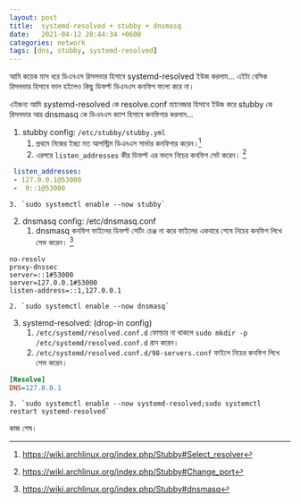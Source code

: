 ```yaml
---
layout: post
title:  systemd-resolved + stubby + dnsmasq
date:   2021-04-12 20:44:34 +0600
categories: network
tags: [dns, stubby, systemd-resolved]
---
```

আমি কয়েক মাস ধরে ডিএনএস রিসলভার হিসাবে systemd-resolved ইউজ করলাম... এইটা বেসিক রিসলভার হিসাবে ভাল হইলেও কিছু ডিফল্ট ডিএনএস কনফিগ ফলো করে না।

এইজন্য আমি systemd-resolved কে resolve.conf ম্যানেজার হিসাবে ইউজ করে stubby কে রিসলভার আর dnsmasq কে ডিএনএস ক্যাশ হিসাবে কনফিগার করলাম...

1. stubby config: `/etc/stubby/stubby.yml`
	1. প্রথমে নিজের ইচ্ছা মত আপস্ট্রিম ডিএনএস সার্ভার কনফিগার করেন।[^1]
	2. এরপরে `listen_addresses` কীর ডিফল্ট এর বদলে নিচের কনফিগ সেট করেন। [^2]
```yaml
 listen_addresses:
 - 127.0.0.1@53000
 -  0::1@53000
```
	
	3. `sudo systemctl enable --now stubby`
2. dnsmasq config: /etc/dnsmasq.conf
	1. dnsmasq কনফিগ ফাইলের ডিফল্ট সেটিং চেঞ্জ না করে ফাইলের একবারে শেষে নিচের কনফিগ লিখে সেভ করেন। [^3]
```
no-resolv
proxy-dnssec
server=::1#53000
server=127.0.0.1#53000
listen-address=::1,127.0.0.1
```
	2. `sudo systemctl enable --now dnsmasq`
3. systemd-resolved: (drop-in config)
	1. `/etc/systemd/resolved.conf.d` ফোল্ডার না থাকলে `sudo mkdir -p /etc/systemd/resolved.conf.d` রান করেন।
	2. `/etc/systemd/resolved.conf.d/98-servers.conf` ফাইলে নিচের কনফিগ লিখে সেভ করেন।
```ini
[Resolve]
DNS=127.0.0.1
```
	3. `sudo systemctl enable --now systemd-resolved;sudo systemctl restart systemd-resolved`

কাজ শেষ।

[^1]: https://wiki.archlinux.org/index.php/Stubby#Select_resolver
[^2]: https://wiki.archlinux.org/index.php/Stubby#Change_port
[^3]: https://wiki.archlinux.org/index.php/Stubby#dnsmasq
